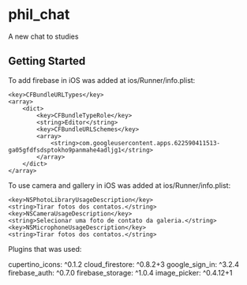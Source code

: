 # phil_chat

A new chat to studies

## Getting Started

To add firebase in iOS was added at ios/Runner/info.plist:

    <key>CFBundleURLTypes</key>
	<array>
		<dict>
			<key>CFBundleTypeRole</key>
			<string>Editor</string>
			<key>CFBundleURLSchemes</key>
			<array>
				<string>com.googleusercontent.apps.622590411513-ga05gfdfsdsptokho9panmahe4adljg1</string>
			</array>
		</dict>
	</array>

To use camera and gallery in iOS was added at ios/Runner/info.plist:

    <key>NSPhotoLibraryUsageDescription</key>
    <string>Tirar fotos dos contatos.</string>
    <key>NSCameraUsageDescription</key>
    <string>Selecionar uma foto de contato da galeria.</string>
    <key>NSMicrophoneUsageDescription</key>
    <string>Tirar fotos dos contatos.</string>


Plugins that was used:

  cupertino_icons: ^0.1.2
  cloud_firestore: ^0.8.2+3
  google_sign_in: ^3.2.4
  firebase_auth: ^0.7.0
  firebase_storage: ^1.0.4
  image_picker: ^0.4.12+1

